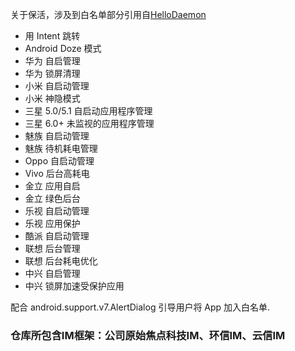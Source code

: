 关于保活，涉及到白名单部分引用自[HelloDaemon](https://github.com/xingda920813/HelloDaemon)

+ 用 Intent 跳转
+ Android Doze 模式
+ 华为 自启管理
+ 华为 锁屏清理
+ 小米 自启动管理
+ 小米 神隐模式
+ 三星 5.0/5.1 自启动应用程序管理
+ 三星 6.0+ 未监视的应用程序管理
+ 魅族 自启动管理
+ 魅族 待机耗电管理
+ Oppo 自启动管理
+ Vivo 后台高耗电
+ 金立 应用自启
+ 金立 绿色后台
+ 乐视 自启动管理
+ 乐视 应用保护
+ 酷派 自启动管理
+ 联想 后台管理
+ 联想 后台耗电优化
+ 中兴 自启管理
+ 中兴 锁屏加速受保护应用

配合 android.support.v7.AlertDialog 引导用户将 App 加入白名单.


### 仓库所包含IM框架：公司原始焦点科技IM、环信IM、云信IM